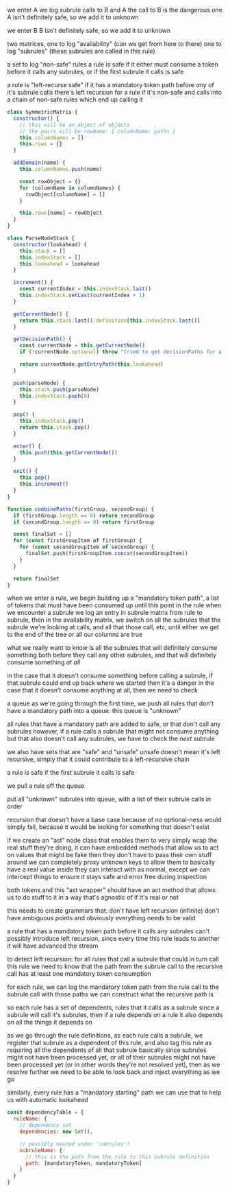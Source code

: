 we enter A
we log subrule calls to B and A
the call to B is the dangerous one
A isn't definitely safe, so we add it to unknown

we enter B
B isn't definitely safe, so we add it to unknown






two matrices,
one to log "availability" (can we get from here to there)
one to log "subrules" (these subrules are called in this rule)

a set to log "non-safe" rules
a rule is safe if it either must consume a token before it calls any subrules, or if the first subrule it calls is safe


a rule is "left-recurse safe" if it has a mandatory token path before *any* of it's subrule calls
there's left recursion for a rule if it's non-safe and calls into a chain of non-safe rules which end up calling it



```js
class SymmetricMatrix {
  constructor() {
    // this will be an object of objects
    // the pairs will be rowName: { columnName: paths }
    this.columnNames = []
    this.rows = {}
  }

  addDomain(name) {
    this.columnNames.push(name)

    const rowObject = {}
    for (columnName in columnNames) {
      rowObject[columnName] = []
    }

    this.rows[name] = rowObject
  }
}
```



```js
class ParseNodeStack {
  constructor(lookahead) {
    this.stack = []
    this.indexStack = []
    this.lookahead = lookahead
  }

  increment() {
    const currentIndex = this.indexStack.last()
    this.indexStack.setLast(currentIndex + 1)
  }

  getCurrentNode() {
    return this.stack.last().definition[this.indexStack.last()]
  }

  getDecisionPath() {
    const currentNode = this.getCurrentNode()
    if (!currentNode.optional) throw "tried to get decisionPaths for a non optional node"

    return currentNode.getEntryPath(this.lookahead)
  }

  push(parseNode) {
    this.stack.push(parseNode)
    this.indexStack.push(0)
  }

  pop() {
    this.indexStack.pop()
    return this.stack.pop()
  }

  enter() {
    this.push(this.getCurrentNode())
  }

  exit() {
    this.pop()
    this.increment()
  }
}
```



```js
function combinePaths(firstGroup, secondGroup) {
  if (firstGroup.length == 0) return secondGroup
  if (secondGroup.length == 0) return firstGroup

  const finalSet = []
  for (const firstGroupItem of firstGroup) {
    for (const secondGroupItem of secondGroup) {
      finalSet.push(firstGroupItem.concat(secondGroupItem))
    }
  }

  return finalSet
}
```



when we enter a rule, we begin building up a "mandatory token path", a list of tokens that must have been consumed up until this point in the rule
when we encounter a subrule
we log an entry in subrule matrix from rule to subrule,
then in the availability matrix, we switch on all the subrules that the subrule we're looking at calls, and all that those call, etc, until either we get to the end of the tree or all our columns are true



what we really want to know is all the subrules that will definitely consume something both before they call any other subrules, and that will definitely consume something *at all*

in the case that it doesn't consume something before calling a subrule, if that subrule could end up back where we started then it's a danger
in the case that it doesn't consume anything at all, then we need to check



a queue
as we're going through the first time, we push all rules that don't have a mandatory path into a queue. this queue is "unknown"

all rules that have a mandatory path are added to safe, or that don't call any subrules
however, if a rule calls a subrule that might not consume anything but that also doesn't call any subrules, we have to check the *next* subrule

we also have sets that are "safe" and "unsafe"
unsafe doesn't mean it's left recursive, simply that it could contribute to a left-recursive chain

a rule is safe if the first subrule it calls is safe

we pull a rule off the queue



put all "unknown" subrules into queue, with a list of their subrule calls in order



recursion that doesn't have a base case because of no optional-ness would simply fail, because it would be looking for something that doesn't exist


if we create an "ast" node class that enables them to very simply wrap the real stuff they're doing, it can have embedded methods that allow us to act on values that might be fake
then they don't have to pass their own stuff around
we can completely proxy unknown keys to allow them to basically have a real value inside they can interact with as normal, except we can intercept things to ensure it stays safe and error free during inspection


both tokens and this "ast wrapper" should have an act method that allows us to do stuff to it in a way that's agnostic of if it's real or not


this needs to create grammars that:
don't have left recursion (infinite)
don't have ambiguous points
and obviously everything needs to be valid

a rule that has a mandatory token path before it calls any subrules can't possibly introduce left recursion, since every time this rule leads to another it will have advanced the stream




to detect left recursion:
for all rules that call a subrule that could in turn call this rule
we need to know that the path from the subrule call to the recursive call has at least one mandatory token consumption

for each rule, we can log the mandatory token path from the rule call to the subrule call
with those paths we can construct what the recursive path is

so each rule has a set of dependents, rules that it calls as a subrule
since a subrule will call it's subrules, then if a rule depends on a rule it also depends on all the things it depends on


as we go through the rule definitions, as each rule calls a subrule, we register that subrule as a dependent of this rule, and also tag this rule as requiring all the dependents of all that subrule
basically since subrules might not have been processed yet, or all of their subrules might not have been processed yet (or in other words they're not resolved yet), then as we resolve further we need to be able to look back and inject everything as we go




similarly, every rule has a "mandatory starting" path
we can use that to help us with automatic lookahead


```js
const dependencyTable = {
  ruleName: {
    // dependency set
    dependencies: new Set(),

    // possibly nested under 'subrules'?
    subruleName: {
      // this is the path from the rule to this subrule definition
      path: [mandatoryToken, mandatoryToken]
    }
  }
}
```






